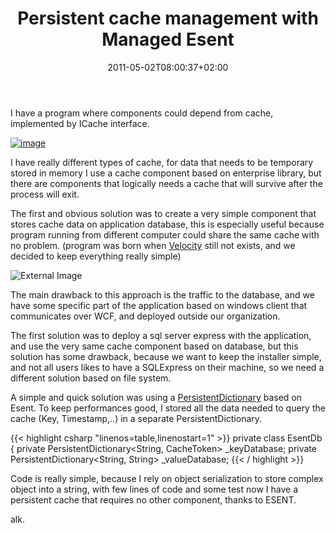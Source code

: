 ﻿---
title: "Persistent cache management with Managed Esent"
description: ""
date: 2011-05-02T08:00:37+02:00
draft: false
tags: [Software Architecture]
categories: [Software Architecture]
---
I have a program where components could depend from cache, implemented by ICache interface.

[![image](https://www.codewrecks.com/blog/wp-content/uploads/2011/04/image_thumb14.png "image")](https://www.codewrecks.com/blog/wp-content/uploads/2011/04/image14.png)

I have really different types of cache, for data that needs to be temporary stored in memory I use a cache component based on enterprise library, but there are components that logically needs a cache that will survive after the process will exit.

The first and obvious solution was to create a very simple component that stores cache data on application database, this is especially useful because program running from different computer could share the same cache with no problem. (program was born when [Velocity](http://www.hanselman.com/blog/InstallingConfiguringAndUsingWindowsServerAppFabricAndTheVelocityMemoryCacheIn10Minutes.aspx) still not exists, and we decided to keep everything really simple)

![External Image](http://www.sdtimes.com/blog/image.axd?picture=2010%2F12%2Fdatabase1.jpg)

The main drawback to this approach is the traffic to the database, and we have some specific part of the application based on windows client that communicates over WCF, and deployed outside our organization.

The first solution was to deploy a sql server express with the application, and use the very same cache component based on database, but this solution has some drawback, because we want to keep the installer simple, and not all users likes to have a SQLExpress on their machine, so we need a different solution based on file system.

A simple and quick solution was using a [PersistentDictionary](http://managedesent.codeplex.com/wikipage?title=PersistentDictionaryDocumentation) based on Esent. To keep performances good, I stored all the data needed to query the cache (Key, Timestamp,..) in a separate PersistentDictionary.

{{< highlight csharp "linenos=table,linenostart=1" >}}
private class EsentDb
{
private PersistentDictionary<String, CacheToken> _keyDatabase;
private PersistentDictionary<String, String> _valueDatabase;
{{< / highlight >}}

Code is really simple, because I rely on object serialization to store complex object into a string, with few lines of code and some test now I have a persistent cache that requires no other component, thanks to ESENT.

alk.
